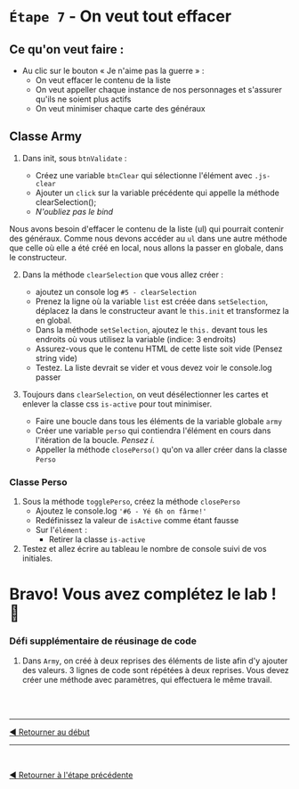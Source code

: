 # `Étape 7` - On veut tout effacer

## Ce qu'on veut faire :

- Au clic sur le bouton « Je n'aime pas la guerre » :
  - On veut effacer le contenu de la liste
  - On veut appeller chaque instance de nos personnages et s'assurer qu'ils ne soient plus actifs
  - On veut minimiser chaque carte des généraux

## Classe Army

1. Dans init, sous `btnValidate` :

   - Créez une variable `btnClear` qui sélectionne l'élément avec `.js-clear`
   - Ajouter un `click` sur la variable précédente qui appelle la méthode clearSelection();
   - _N'oubliez pas le bind_

Nous avons besoin d'effacer le contenu de la liste (ul) qui pourrait contenir des généraux. Comme nous devons accéder au `ul` dans une autre méthode que celle où elle a été créé en local, nous allons la passer en globale, dans le constructeur.

2. Dans la méthode `clearSelection` que vous allez créer :

   - ajoutez un console log `#5 - clearSelection`
   - Prenez la ligne où la variable `list` est créée dans `setSelection`, déplacez la dans le constructeur avant le `this.init` et transformez la en global.
   - Dans la méthode `setSelection`, ajoutez le `this.` devant tous les endroits où vous utilisez la variable (indice:  3 endroits)
   - Assurez-vous que le contenu HTML de cette liste soit vide (Pensez string vide)
   - Testez. La liste devrait se vider et vous devez voir le console.log passer

1. Toujours dans `clearSelection`, on veut désélectionner les cartes et enlever la classe css `is-active` pour tout minimiser.

   - Faire une boucle dans tous les éléments de la variable globale `army`
   - Créer une variable `perso` qui contiendra l'élément en cours dans l'itération de la boucle. _Pensez i._
   - Appeller la méthode `closePerso()` qu'on va aller créer dans la classe `Perso`

### Classe Perso

1. Sous la méthode `togglePerso`, créez la méthode `closePerso`
   - Ajoutez le console.log `'#6 - Yé 6h on fârme!'`
   - Redéfinissez la valeur de `isActive` comme étant fausse
   - Sur l'`élément` :
     - Retirer la classe `is-active`
1. Testez et allez écrire au tableau le nombre de console suivi de vos initiales.

# Bravo! Vous avez complétez le lab ! 💪

### Défi supplémentaire de réusinage de code
1. Dans `Army`, on créé à deux reprises des éléments de liste afin d'y ajouter des valeurs. 3 lignes de code sont répétées à deux reprises. Vous devez créer une méthode avec paramètres, qui effectuera le même travail.



<br><br><hr>

[◀ Retourner au début](../readme.md)

<hr><br>

[◀ Retourner à l'étape précédente](f.md)
